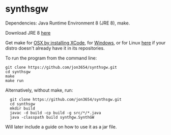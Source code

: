 # synthsgw
Dependencies: Java Runtime Environment 8 (JRE 8), make.

Download JRE 8 [here](http://www.oracle.com/technetwork/java/javase/downloads/jre8-downloads-2133155.html)

Get make for [OSX by installing XCode](https://developer.apple.com/xcode/), for [Windows](http://gnuwin32.sourceforge.net/packages/make.htm), or for Linux [here](https://ftp.gnu.org/gnu/make/) if your distro doesn't already have it in its repositories.

To run the program from the command line:

  ```
  git clone https://github.com/jon3654/synthsgw.git
  cd synthsgw
  make
  make run
  ```

Alternatively, without make, run:

```
  git clone https://github.com/jon3654/synthsgw.git
  cd synthsgw
  mkdir build
  javac -d build -cp build -g src/*/*.java
  java -classpath build synthgw.SynthGW
  ```
  
  Will later include a guide on how to use it as a jar file.
